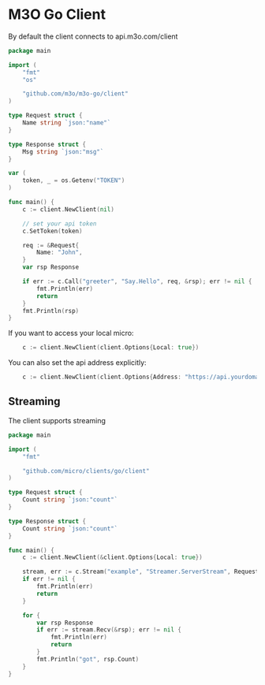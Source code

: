 # M3O Go Client

By default the client connects to api.m3o.com/client

```go
package main

import (
    "fmt"
    "os"

    "github.com/m3o/m3o-go/client"
)

type Request struct {
	Name string `json:"name"`
}

type Response struct {
	Msg string `json:"msg"`
}

var (
	token, _ = os.Getenv("TOKEN")
)

func main() {
	c := client.NewClient(nil)

	// set your api token
	c.SetToken(token)

   	req := &Request{
		Name: "John",
	}
	var rsp Response

	if err := c.Call("greeter", "Say.Hello", req, &rsp); err != nil {
		fmt.Println(err)
		return
	}
	fmt.Println(rsp)
}
```

If you want to access your local micro:

```go
    c := client.NewClient(client.Options{Local: true})
```

You can also set the api address explicitly:

```go
    c := client.NewClient(client.Options{Address: "https://api.yourdomain.com/client"})
```

## Streaming

The client supports streaming

```go
package main

import (
	"fmt"

	"github.com/micro/clients/go/client"
)

type Request struct {
	Count string `json:"count"`
}

type Response struct {
	Count string `json:"count"`
}

func main() {
	c := client.NewClient(&client.Options{Local: true})

	stream, err := c.Stream("example", "Streamer.ServerStream", Request{Count: "10"})
	if err != nil {
		fmt.Println(err)
		return
	}

	for {
		var rsp Response
		if err := stream.Recv(&rsp); err != nil {
			fmt.Println(err)
			return
		}
		fmt.Println("got", rsp.Count)
	}
}
```
